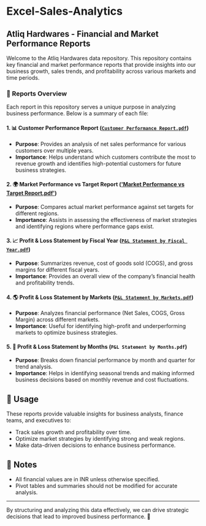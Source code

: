 # Excel-Sales-Analytics

## Atliq Hardwares - Financial and Market Performance Reports

Welcome to the Atliq Hardwares data repository. This repository contains key financial and market performance reports that provide insights into our business growth, sales trends, and profitability across various markets and time periods.

### 📂 Reports Overview

Each report in this repository serves a unique purpose in analyzing business performance. Below is a summary of each file:

#### 1. 📊 Customer Performance Report ([`Customer Performance Report.pdf`](https://github.com/VelpulaVishnu/Excel-Sales-Analytics/blob/main/Customer%20Performance%20Report.pdf))
   - **Purpose**: Provides an analysis of net sales performance for various customers over multiple years.
   - **Importance**: Helps understand which customers contribute the most to revenue growth and identifies high-potential customers for future business strategies.

#### 2. 🌍 Market Performance vs Target Report (['Market Performance vs Target Report.pdf'](https://github.com/VelpulaVishnu/Excel-Sales-Analytics/blob/main/Market%20Performance%20vs%20Target%20Report.pdf))
   - **Purpose**: Compares actual market performance against set targets for different regions.
   - **Importance**: Assists in assessing the effectiveness of market strategies and identifying regions where performance gaps exist.

#### 3. 📈 Profit & Loss Statement by Fiscal Year ([`P&L Statement by Fiscal Year.pdf`](https://github.com/VelpulaVishnu/Excel-Sales-Analytics/blob/main/Market%20Performance%20vs%20Target%20Report.pdf))
   - **Purpose**: Summarizes revenue, cost of goods sold (COGS), and gross margins for different fiscal years.
   - **Importance**: Provides an overall view of the company’s financial health and profitability trends.

#### 4. 🌎 Profit & Loss Statement by Markets ([`P&L Statement by Markets.pdf`](https://github.com/VelpulaVishnu/Excel-Sales-Analytics/edit/main/P%26L%20Statement%20by%20Markets.pdf))
   - **Purpose**: Analyzes financial performance (Net Sales, COGS, Gross Margin) across different markets.
   - **Importance**: Useful for identifying high-profit and underperforming markets to optimize business strategies.

#### 5. 📅 Profit & Loss Statement by Months (`P&L Statement by Months.pdf`)
   - **Purpose**: Breaks down financial performance by month and quarter for trend analysis.
   - **Importance**: Helps in identifying seasonal trends and making informed business decisions based on monthly revenue and cost fluctuations.

## 📌 Usage
These reports provide valuable insights for business analysts, finance teams, and executives to:
- Track sales growth and profitability over time.
- Optimize market strategies by identifying strong and weak regions.
- Make data-driven decisions to enhance business performance.

## 📝 Notes
- All financial values are in INR unless otherwise specified.
- Pivot tables and summaries should not be modified for accurate analysis.

---

By structuring and analyzing this data effectively, we can drive strategic decisions that lead to improved business performance. 🚀

